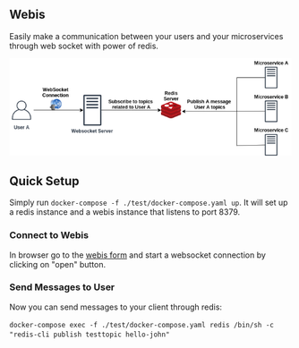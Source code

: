 ## Webis

Easily make a communication between your users and your microservices through web socket with power of redis.

![alt text](https://github.com/mammadmodi/webis/blob/master/architecture.png?raw=true)

## Quick Setup

Simply run ```docker-compose -f ./test/docker-compose.yaml up```.
It will set up a redis instance and a webis instance that listens to port 8379.

### Connect to Webis
In browser go to the [webis form](http://127.0.0.1:8379/socket/form?username=john&topics=testtopic) and
start a websocket connection by clicking on "open" button.

### Send Messages to User
Now you can send messages to your client through redis:

```docker-compose exec -f ./test/docker-compose.yaml redis /bin/sh -c "redis-cli publish testtopic hello-john"```